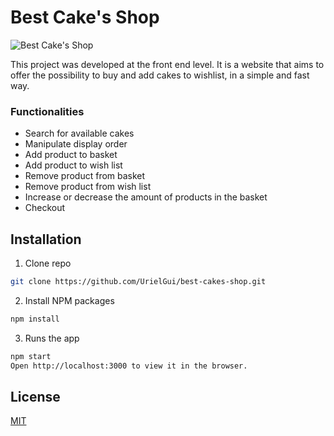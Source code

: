 # Best Cake's Shop

![Best Cake's Shop](https://i.imgur.com/CpXfy8n.png)

This project was developed at the front end level. It is a website that aims to offer the possibility to buy and add cakes to wishlist, in a simple and fast way.

### Functionalities

- Search for available cakes
- Manipulate display order
- Add product to basket
- Add product to wish list
- Remove product from basket
- Remove product from wish list
- Increase or decrease the amount of products in the basket
- Checkout

## Installation

1. Clone repo

```bash
git clone https://github.com/UrielGui/best-cakes-shop.git
```

2. Install NPM packages

```bash
npm install
```

3. Runs the app

```bash
npm start
Open http://localhost:3000 to view it in the browser.
```

## License

[MIT](https://choosealicense.com/licenses/mit/)
